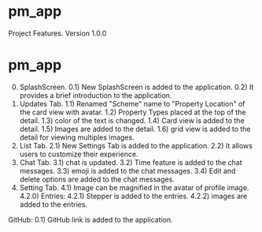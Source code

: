 # pm_app

Project Features. Version 1.0.0
# pm_app
0) SplashScreen.
   0.1) New SplashScreen is added to the application.
   0.2) It provides a brief introduction to the application.
1) Updates Tab.
   1.1) Renamed "Scheme" name to "Property Location" of the card view with avatar.
   1.2) Property Types placed at the top of the detail.
   1.3) color of the text is changed.
   1.4) Card view is added to the detail.
   1.5) Images are added to the detail.
   1.6) grid view is added to the detail for viewing multiples images.
2) List Tab.
   2.1) New Settings Tab is added to the application.
   2.2) It allows users to customize their experience.
3) Chat Tab.
   3.1) chat is updated.
   3.2) Time feature is added to the chat messages.
   3.3) emoji is added to the chat messages.
   3.4) Edit and delete options are added to the chat messages.
4) Setting Tab.
   4.1) Image can be magnified in the avatar of profile image.
   4.2.0) Entries:
      4.2.1) Stepper is added to the entries.
      4.2.2) images are added to the entries.


GitHub:
   0.1) GitHub link is added to the application.


